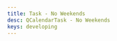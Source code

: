 ```yaml
---
title: Task - No Weekends
desc: QCalendarTask - No Weekends
keys: developing
---
```


<example-viewer
  title="No Weekends"
  file="TaskNoWeekends"
  codepen-title="QCalendarTask"
/>
